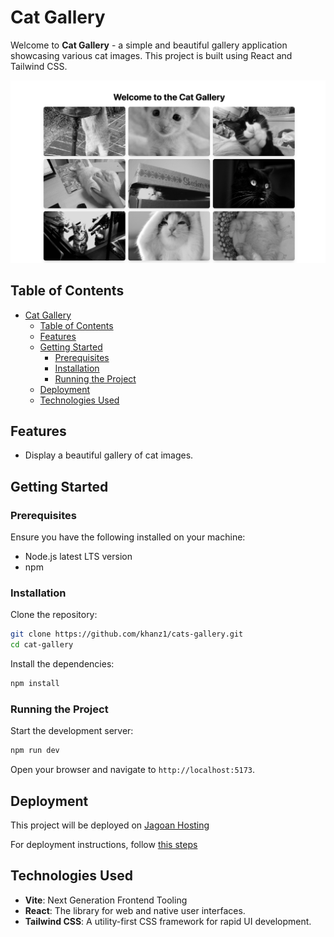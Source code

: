 # Cat Gallery

Welcome to **Cat Gallery** - a simple and beautiful gallery application showcasing various cat images. This project is built using React and Tailwind CSS.

![Cat Gallery Screenshot](./public/cat-gallery.png)

## Table of Contents

- [Cat Gallery](#cat-gallery)
  - [Table of Contents](#table-of-contents)
  - [Features](#features)
  - [Getting Started](#getting-started)
    - [Prerequisites](#prerequisites)
    - [Installation](#installation)
    - [Running the Project](#running-the-project)
  - [Deployment](#deployment)
  - [Technologies Used](#technologies-used)

## Features

- Display a beautiful gallery of cat images.

## Getting Started

### Prerequisites

Ensure you have the following installed on your machine:

- Node.js latest LTS version
- npm

### Installation

Clone the repository:

```bash
git clone https://github.com/khanz1/cats-gallery.git
cd cat-gallery
```

Install the dependencies:

```bash
npm install
```

### Running the Project

Start the development server:

```bash
npm run dev
```

Open your browser and navigate to `http://localhost:5173`.

## Deployment

This project will be deployed on [Jagoan Hosting](https://www.jagoanhosting.com/)

For deployment instructions, follow [this steps](https://khanz1.notion.site/Application-Deployment-on-Jagoan-Hosting-d6b7dab0f93b4ebda82a923b09c95ebb)

## Technologies Used

- **Vite**: Next Generation Frontend Tooling
- **React**: The library for web and native user interfaces.
- **Tailwind CSS**: A utility-first CSS framework for rapid UI development.
